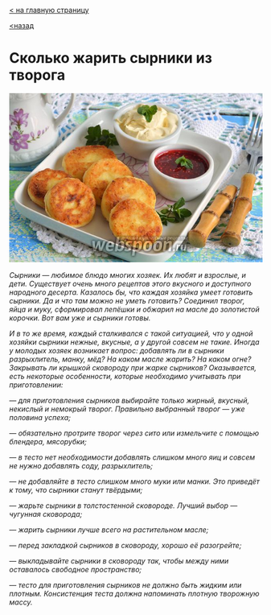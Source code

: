 [ < на главную страницу](./readme.md)

[ <назад](./tip1.md)


# Сколько жарить сырники из творога
![zharka](./assets/kzhs.jpg)

*Сырники — любимое блюдо многих хозяек. Их любят и взрослые, и дети. Существует очень много рецептов этого вкусного и доступного народного десерта. Казалось бы, что каждая хозяйка умеет готовить сырники. Да и что там можно не уметь готовить? Соединил творог, яйца и муку, сформировал лепёшки и обжарил на масле до золотистой корочки. Вот вам уже и сырники готовы.*

*И в то же время, каждый сталкивался с такой ситуацией, что у одной хозяйки сырники нежные, вкусные, а у другой совсем не такие. Иногда у молодых хозяек возникает вопрос: добавлять ли в сырники разрыхлитель, манку, мёд? На каком масле жарить? На каком огне? Закрывать ли крышкой сковороду при жарке сырников? Оказывается, есть некоторые особенности, которые необходимо учитывать при приготовлении:*

*— для приготовления сырников выбирайте только жирный, вкусный, некислый и немокрый творог. Правильно выбранный творог — уже половина успеха;*

*— обязательно протрите творог через сито или измельчите с помощью блендера, мясорубки;*

*— в тесто нет необходимости добавлять слишком много яиц и совсем не нужно добавлять соду, разрыхлитель;*

*— не добавляйте в тесто слишком много муки или манки. Это приведёт к тому, что сырники станут твёрдыми;*

*— жарьте сырники в толстостенной сковороде. Лучший выбор — чугунная сковорода;*

*— жарить сырники лучше всего на растительном масле;*

*— перед закладкой сырников в сковороду, хорошо её разогрейте;*

*— выкладывайте сырники в сковороду так, чтобы между ними оставалось свободное пространство;*

*— тесто для приготовления сырников не должно быть жидким или плотным. Консистенция теста должна напоминать плотную творожную массу.*